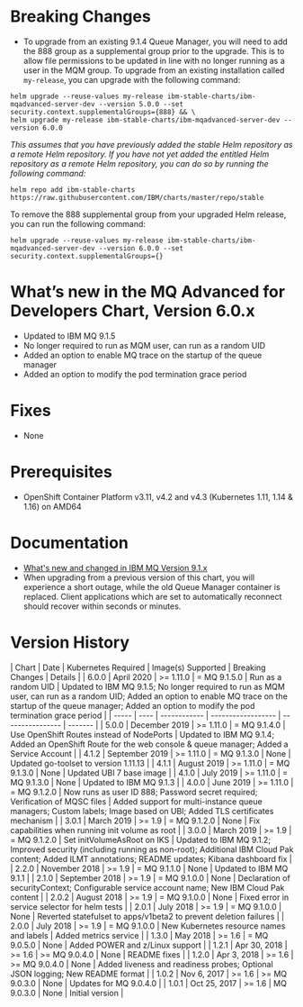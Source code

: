 # Breaking Changes

- To upgrade from an existing 9.1.4 Queue Manager, you will need to add the 888 group as a supplemental group prior to the upgrade. This is to allow file permissions to be updated in line with no longer running as a user in the MQM group. To upgrade from an existing installation called `my-release`, you can upgrade with the following command:
```
helm upgrade --reuse-values my-release ibm-stable-charts/ibm-mqadvanced-server-dev --version 5.0.0 --set security.context.supplementalGroups={888} && \
helm upgrade my-release ibm-stable-charts/ibm-mqadvanced-server-dev --version 6.0.0
```

*This assumes that you have previously added the stable Helm repository as a remote Helm repository. If you have not yet added the entitled Helm repository as a remote Helm repository, you can do so by running the following command:*
```
helm repo add ibm-stable-charts https://raw.githubusercontent.com/IBM/charts/master/repo/stable
```

To remove the 888 supplemental group from your upgraded Helm release, you can run the following command:
```
helm upgrade --reuse-values my-release ibm-stable-charts/ibm-mqadvanced-server-dev --version 6.0.0 --set security.context.supplementalGroups={}
```

# What’s new in the MQ Advanced for Developers Chart, Version 6.0.x

- Updated to IBM MQ 9.1.5
- No longer required to run as MQM user, can run as a random UID
- Added an option to enable MQ trace on the startup of the queue manager
- Added an option to modify the pod termination grace period

# Fixes

- None

# Prerequisites

- OpenShift Container Platform v3.11, v4.2 and v4.3 (Kubernetes 1.11, 1.14 & 1.16) on AMD64
# Documentation

- [What's new and changed in IBM MQ Version 9.1.x](https://www.ibm.com/support/knowledgecenter/en/SSFKSJ_9.1.0/com.ibm.mq.pro.doc/q113110_.htm)
- When upgrading from a previous version of this chart, you will experience a short outage, while the old Queue Manager container is replaced.  Client applications which are set to automatically reconnect should recover within seconds or minutes.

# Version History

| Chart | Date | Kubernetes Required | Image(s) Supported | Breaking Changes | Details |
| 6.0.0 | April 2020 | >= 1.11.0 | = MQ 9.1.5.0 | Run as a random UID | Updated to IBM MQ 9.1.5; No longer required to run as MQM user, can run as a random UID; Added an option to enable MQ trace on the startup of the queue manager; Added an option to modify the pod termination grace period |
| ----- | ---- | ------------ | ------------------ | ---------------- | ------- |
| 5.0.0 | December 2019 | >= 1.11.0 | = MQ 9.1.4.0 | Use OpenShift Routes instead of NodePorts | Updated to IBM MQ 9.1.4; Added an OpenShift Route for the web console & queue manager; Added a Service Account |
| 4.1.2 | September 2019 | >= 1.11.0 | = MQ 9.1.3.0 | None | Updated go-toolset to version 1.11.13 |
| 4.1.1 | August 2019 | >= 1.11.0 | = MQ 9.1.3.0 | None | Updated UBI 7 base image |
| 4.1.0 | July 2019 | >= 1.11.0 | = MQ 9.1.3.0 | None | Updated to IBM MQ 9.1.3 |
| 4.0.0 | June 2019 | >= 1.11.0 | = MQ 9.1.2.0 | Now runs as user ID 888; Password secret required; Verification of MQSC files | Added support for multi-instance queue managers; Custom labels; Image based on UBI; Added TLS certificates mechanism |
| 3.0.1 | March 2019 | >= 1.9 | = MQ 9.1.2.0 | None | Fix capabilities when running init volume as root |
| 3.0.0 | March 2019 | >= 1.9 | = MQ 9.1.2.0 | Set initVolumeAsRoot on IKS | Updated to IBM MQ 9.1.2; Improved security (including running as non-root); Additional IBM Cloud Pak content; Added ILMT annotations; README updates; Kibana dashboard fix |
| 2.2.0 | November 2018 | >= 1.9 | = MQ 9.1.1.0 | None | Updated to IBM MQ 9.1.1 |
| 2.1.0 | September 2018 | >= 1.9 | = MQ 9.1.0.0  | None | Declaration of securityContext; Configurable service account name; New IBM Cloud Pak content |
| 2.0.2 | August 2018 | >= 1.9 | = MQ 9.1.0.0  | None | Fixed error in service selector for helm tests |
| 2.0.1 | July 2018 | >= 1.9 | = MQ 9.1.0.0  | None | Reverted statefulset to apps/v1beta2 to prevent deletion failures |
| 2.0.0 | July 2018    | >= 1.9 | = MQ 9.1.0.0  | New Kubernetes resource names and labels | Added metrics service |
| 1.3.0 | May 2018     | >= 1.6 | = MQ 9.0.5.0  | None | Added POWER and z/Linux support |
| 1.2.1 | Apr 30, 2018 | >= 1.6 | >= MQ 9.0.4.0 | None | README fixes |
| 1.2.0 | Apr 3, 2018  | >= 1.6 | >= MQ 9.0.4.0 | None | Added liveness and readiness probes; Optional JSON logging; New README format |
| 1.0.2 | Nov 6, 2017  | >= 1.6 | >= MQ 9.0.3.0 | None | Updates for MQ 9.0.4.0 |
| 1.0.1 | Oct 25, 2017 | >= 1.6 | MQ 9.0.3.0    | None | Initial version |
